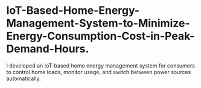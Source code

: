 # IoT-Based-Home-Energy-Management-System-to-Minimize-Energy-Consumption-Cost-in-Peak-Demand-Hours.
I developed an IoT-based home energy management system for consumers to control home loads, monitor usage, and switch between power sources automatically.
